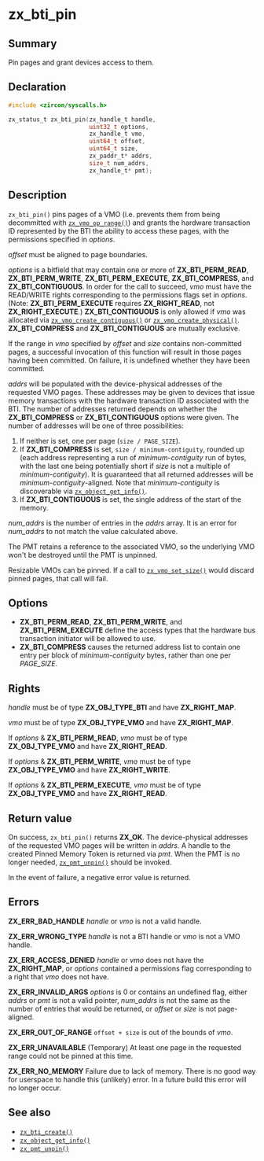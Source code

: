 <!-- Generated by zircon/scripts/update-docs-from-fidl, do not edit! -->
# zx_bti_pin

## Summary

Pin pages and grant devices access to them.

## Declaration

```c
#include <zircon/syscalls.h>

zx_status_t zx_bti_pin(zx_handle_t handle,
                       uint32_t options,
                       zx_handle_t vmo,
                       uint64_t offset,
                       uint64_t size,
                       zx_paddr_t* addrs,
                       size_t num_addrs,
                       zx_handle_t* pmt);
```

## Description

`zx_bti_pin()` pins pages of a VMO (i.e. prevents them from being decommitted
with [`zx_vmo_op_range()`]) and grants the hardware
transaction ID represented by the BTI the ability to access these pages,
with the permissions specified in *options*.

*offset* must be aligned to page boundaries.

*options* is a bitfield that may contain one or more of **ZX_BTI_PERM_READ**,
**ZX_BTI_PERM_WRITE**, **ZX_BTI_PERM_EXECUTE**, **ZX_BTI_COMPRESS**, and
**ZX_BTI_CONTIGUOUS**.  In order for the call to succeed, *vmo* must have the
READ/WRITE rights corresponding to the permissions flags set in *options*.
(Note: **ZX_BTI_PERM_EXECUTE** requires **ZX_RIGHT_READ**, not **ZX_RIGHT_EXECUTE**.)
**ZX_BTI_CONTIGUOUS** is only allowed if *vmo* was allocated via
[`zx_vmo_create_contiguous()`] or [`zx_vmo_create_physical()`].
**ZX_BTI_COMPRESS** and **ZX_BTI_CONTIGUOUS** are mutually exclusive.

If the range in *vmo* specified by *offset* and *size* contains non-committed
pages, a successful invocation of this function will result in those pages
having been committed.  On failure, it is undefined whether they have been
committed.

*addrs* will be populated with the device-physical addresses of the requested
VMO pages.  These addresses may be given to devices that issue memory
transactions with the hardware transaction ID associated with the BTI.  The
number of addresses returned depends on whether the **ZX_BTI_COMPRESS** or
**ZX_BTI_CONTIGUOUS** options were given. The number of addresses will be one
of three possibilities:

1. If neither is set, one per page (`size / PAGE_SIZE`).
2. If **ZX_BTI_COMPRESS** is set, `size / minimum-contiguity`, rounded up
   (each address representing a run of *minimum-contiguity* run of bytes,
   with the last one being potentially short if *size* is not a multiple of
   *minimum-contiguity*).  It is guaranteed that all returned addresses will be
   *minimum-contiguity*-aligned.  Note that *minimum-contiguity* is discoverable
   via [`zx_object_get_info()`].
3. If **ZX_BTI_CONTIGUOUS** is set, the single address of the start of the memory.

*num_addrs* is the number of entries in the *addrs* array.  It is an error for
*num_addrs* to not match the value calculated above.

The PMT retains a reference to the associated VMO, so the underlying VMO won't be
destroyed until the PMT is unpinned.

Resizable VMOs can be pinned. If a call to [`zx_vmo_set_size()`] would discard
pinned pages, that call will fail.

## Options

- **ZX_BTI_PERM_READ**, **ZX_BTI_PERM_WRITE**, and **ZX_BTI_PERM_EXECUTE** define
  the access types that the hardware bus transaction initiator will be allowed
  to use.
- **ZX_BTI_COMPRESS** causes the returned address list to contain one entry per
  block of *minimum-contiguity* bytes, rather than one per *PAGE_SIZE*.

## Rights

*handle* must be of type **ZX_OBJ_TYPE_BTI** and have **ZX_RIGHT_MAP**.

*vmo* must be of type **ZX_OBJ_TYPE_VMO** and have **ZX_RIGHT_MAP**.

If *options* & **ZX_BTI_PERM_READ**, *vmo* must be of type **ZX_OBJ_TYPE_VMO** and have **ZX_RIGHT_READ**.

If *options* & **ZX_BTI_PERM_WRITE**, *vmo* must be of type **ZX_OBJ_TYPE_VMO** and have **ZX_RIGHT_WRITE**.

If *options* & **ZX_BTI_PERM_EXECUTE**, *vmo* must be of type **ZX_OBJ_TYPE_VMO** and have **ZX_RIGHT_READ**.

## Return value

On success, `zx_bti_pin()` returns **ZX_OK**.  The device-physical addresses of the
requested VMO pages will be written in *addrs*.  A handle to the created Pinned
Memory Token is returned via *pmt*.  When the PMT is no longer needed,
[`zx_pmt_unpin()`] should be invoked.

In the event of failure, a negative error value is returned.

## Errors

**ZX_ERR_BAD_HANDLE**  *handle* or *vmo* is not a valid handle.

**ZX_ERR_WRONG_TYPE**  *handle* is not a BTI handle or *vmo* is not a VMO
handle.

**ZX_ERR_ACCESS_DENIED** *handle* or *vmo* does not have the **ZX_RIGHT_MAP**,
or *options* contained a permissions flag corresponding to a right that *vmo*
does not have.

**ZX_ERR_INVALID_ARGS** *options* is 0 or contains an undefined flag, either
*addrs* or *pmt* is not a valid pointer, *num_addrs* is not the same as the
number of entries that would be returned, or *offset* or *size* is not
page-aligned.

**ZX_ERR_OUT_OF_RANGE** `offset + size` is out of the bounds of *vmo*.

**ZX_ERR_UNAVAILABLE** (Temporary) At least one page in the requested range
could not be pinned at this time.

**ZX_ERR_NO_MEMORY**  Failure due to lack of memory. There is no good way for
userspace to handle this (unlikely) error. In a future build this error will no
longer occur.

## See also

 - [`zx_bti_create()`]
 - [`zx_object_get_info()`]
 - [`zx_pmt_unpin()`]

[`zx_bti_create()`]: bti_create.md
[`zx_object_get_info()`]: object_get_info.md
[`zx_pmt_unpin()`]: pmt_unpin.md
[`zx_vmo_create_contiguous()`]: vmo_create_contiguous.md
[`zx_vmo_create_physical()`]: vmo_create_physical.md
[`zx_vmo_op_range()`]: vmo_op_range.md
[`zx_vmo_set_size()`]: vmo_set_size.md

